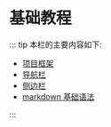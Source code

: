 # 基础教程
::: tip 本栏的主要内容如下:

* [项目框架](/course/directory_structure.md)
* [导航栏](/course/navigation_bar.md)
* [侧边栏](/course/sidebar.md)
* [markdown 基础语法](/course/grammar.md)

:::


<br/><br/>
<Valine></Valine>

